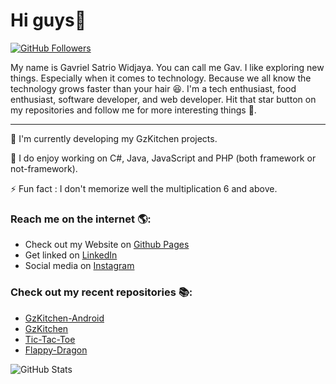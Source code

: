 # Hi guys👋

[![GitHub Followers](https://img.shields.io/github/followers/gavrielsatrio.svg?style=social&label=Follow&maxAge=2592000)](https://github.com/gavrielsatrio?tab=followers)

My name is Gavriel Satrio Widjaya. You can call me Gav. I like exploring new things. Especially when it comes to technology. Because we all know the technology grows faster than your hair 😆. I'm a tech enthusiast, food enthusiast, software developer, and web developer. Hit that star button on my repositories and follow me for more interesting things 🤞.

---

🌱 I'm currently developing my GzKitchen projects.


🔭 I do enjoy working on C#,  Java, JavaScript and PHP (both framework or not-framework).


⚡ Fun fact : I don't memorize well the multiplication 6 and above.


### Reach me on the internet 🌎:</h2>
- Check out my Website on [Github Pages](https://gavrielsatrio.github.io)
- Get linked on [LinkedIn](https://www.linkedin.com/in/gavriel-satrio-widjaya/)
- Social media on [Instagram](https://instagram.com/gavrielsatrio/)

### Check out my recent repositories 📚:
- [GzKitchen-Android](https://github.com/gavrielsatrio/GzKitchen-Android)
- [GzKitchen](https://github.com/gavrielsatrio/GzKitchen)
- [Tic-Tac-Toe](https://github.com/gavrielsatrio/Tic-Tac-Toe)
- [Flappy-Dragon](https://github.com/gavrielsatrio/Flappy-Dragon)


![GitHub Stats](https://github-readme-stats.vercel.app/api?username=gavrielsatrio&amp;show_icons=true)
